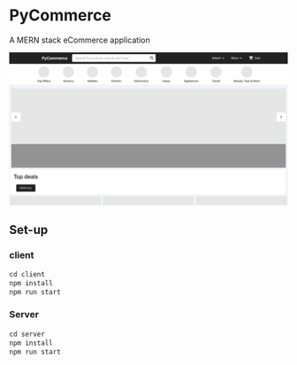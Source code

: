 # PyCommerce
A MERN stack eCommerce application

![Home page](/screens/home-page.png)


## Set-up

### client
```
cd client
npm install
npm run start
```

### Server
```
cd server
npm install
npm run start
```